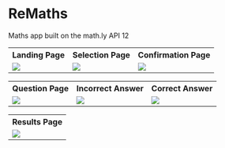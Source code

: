 # ReMaths
Maths app built on the math.ly API
12
  

  

<table style="width:100%">
  <tr>
    <th>Landing Page</th>
    <th>Selection Page</th> 
    <th>Confirmation Page</th>
  </tr>
  <tr>
    <td><img src="https://user-images.githubusercontent.com/28518091/56936166-351e5900-6b39-11e9-92af-01e7fd0d0b0c.jpg"></td>
    <td><img src="https://user-images.githubusercontent.com/28518091/56936165-351e5900-6b39-11e9-9044-4d7a3aadf1ad.jpg"></td> 
    <td><img src="https://user-images.githubusercontent.com/28518091/56936164-3485c280-6b39-11e9-9149-e95969253963.jpg"></td>
  </tr>
</table>

<table style="width:100%">
  <tr>
    <th>Question Page</th>
    <th>Incorrect Answer</th> 
    <th>Correct Answer</th>
  </tr>
  <tr>
    <td><img src="https://user-images.githubusercontent.com/28518091/56936163-3485c280-6b39-11e9-9508-5bd1e7e61d75.jpg"></td>
    <td><img src="https://user-images.githubusercontent.com/28518091/56936161-33ed2c00-6b39-11e9-82d1-b618604725d0.jpg"></td> 
    <td><img src="https://user-images.githubusercontent.com/28518091/56936168-35b6ef80-6b39-11e9-96c3-c7156c7cc62f.jpg"></td>
  </tr>
</table>

<table style="width:100%">
  <tr>
    <th>Results Page</th>
  </tr>
  <tr>
    <td><img src="https://user-images.githubusercontent.com/28518091/56936167-35b6ef80-6b39-11e9-824c-c9c2047cb2cc.jpg"></td>
  </tr>
</table>
